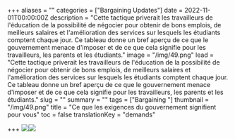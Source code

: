 +++
aliases = ""
categories = ["Bargaining Updates"]
date = 2022-11-01T00:00:00Z
description = "Cette tactique priverait les travailleurs de l'éducation de la possibilité de négocier pour obtenir de bons emplois, de meilleurs salaires et l'amélioration des services sur lesquels les étudiants comptent chaque jour. Ce tableau donne un bref aperçu de ce que le gouvernement menace d'imposer et de ce que cela signifie pour les travailleurs, les parents et les étudiants."
image = "/img/49.png"
lead = "Cette tactique priverait les travailleurs de l'éducation de la possibilité de négocier pour obtenir de bons emplois, de meilleurs salaires et l'amélioration des services sur lesquels les étudiants comptent chaque jour. Ce tableau donne un bref aperçu de ce que le gouvernement menace d'imposer et de ce que cela signifie pour les travailleurs, les parents et les étudiants."
slug = ""
summary = ""
tags = ["Bargaining "]
thumbnail = "/img/49.png"
title = "Ce que les exigences du gouvernement signifient pour vous"
toc = false
translationKey = "demands"

+++
![](/img/gov-fr-0.png)![](/img/gov-fr-1.png)